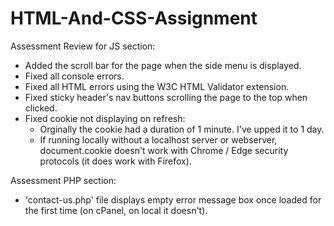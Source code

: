 # HTML-And-CSS-Assignment

Assessment Review for JS section:

- Added the scroll bar for the page when the side menu is displayed.
- Fixed all console errors.
- Fixed all HTML errors using the W3C HTML Validator extension.
- Fixed sticky header's nav buttons scrolling the page to the top when clicked.
- Fixed cookie not displaying on refresh:
    - Orginally the cookie had a duration of 1 minute. I've upped it to 1 day.
    - If running locally without a localhost server or webserver, document.cookie doesn't work with Chrome / Edge security protocols (it does work with Firefox).
     

Assessment PHP section:

- 'contact-us.php' file displays empty error message box once loaded for the first time (on cPanel, on local it doesn't).

